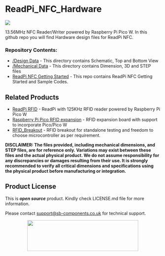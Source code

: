# ReadPi_NFC_Hardware
<img src="https://cdn.shopify.com/s/files/1/1217/2104/files/readpi_1BANNER.jpg?v=1689673444">

13.56MHz NFC Reader/Writer powered by Raspberry Pi Pico W. In this github repo you will find Hardware design files for ReadPi NFC.

### Repository Contents:
  - [/Design Data](https://github.com/sbcshop/ReadPi_NFC_Hardware/tree/main/Design%20Data) - This directory contains Schematic, Top and Bottom View
  - [/Mechanical Data](https://github.com/sbcshop/ReadPi_NFC_Hardware/tree/main/Mechanical%20Data) - This directory contains Dimension, 3D and STEP files
  - [ReadPi NFC Getting Started](https://github.com/sbcshop/ReadPi_NFC_Software) - This repo contains ReadPi NFC Getting Started and Sample Codes.

## Related Products
   * [ReadPi RFID](https://shop.sb-components.co.uk/products/readpi-an-rfid-nfc-reader-powered-with-raspberry-pi-pico-w?variant=40478483054675) - ReadPi with 125KHz RFID reader powered by Raspberry Pi Pico W
   * [Raspberry Pi Pico RFID expansion](https://shop.sb-components.co.uk/products/raspberry-pi-pico-rfid-expansion) - RFID expansion board with support to incorporate Pico/Pico W 
   * [RFID_Breakout](https://shop.sb-components.co.uk/products/rfid-breakout?_pos=5&_sid=fac219786&_ss=r) - RFID breakout for standalone testing and freedom to choose microcontroller as per requirement.

**DISCLAIMER: The files provided, including mechanical dimensions, and STEP files, are for reference only. Variations may exist between these files and the actual physical product. We do not assume responsibility for any discrepancies or damages resulting from their use. It is strongly recommended to verify all critical dimensions and specifications using the physical product before manufacturing or integration.**
 
## Product License

This is ***open source*** product. Kindly check LICENSE.md file for more information.

Please contact support@sb-components.co.uk for technical support.
<p align="center">
  <img width="360" height="100" src="https://cdn.shopify.com/s/files/1/1217/2104/files/Logo_sb_component_3.png?v=1666086771&width=300">
</p>
